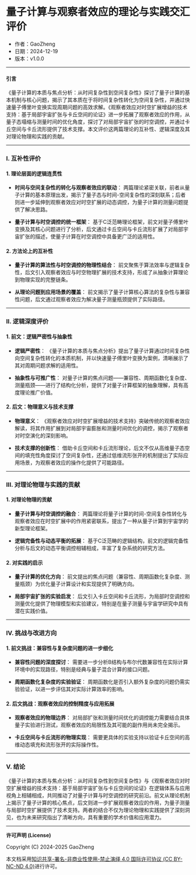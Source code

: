 # **量子计算与观察者效应的理论与实践交汇评价**

- 作者：GaoZheng
- 日期：2024-12-19
- 版本：v1.0.0

---

#### **引言**

《量子计算的本质与焦点分析：从时间复杂性到空间复杂性》探讨了量子计算的基本机制与核心问题，揭示了其本质在于将时间复杂性转化为空间复杂性，并通过快速量子傅里叶变换实现周期问题的高效求解。《观察者效应对时空扩展增益的技术支持：基于局部宇宙扩张与卡丘空间的论证》进一步拓展了观察者效应的作用，从量子态塌缩与测量时间的优化角度，探讨了对局部宇宙扩张的时空调控，并通过卡丘空间与卡丘流形提供了技术支撑。本文评价这两篇理论的互补性、逻辑深度及其对理论物理和实践的贡献。

---

### **I. 互补性评价**

#### **1. 理论层面的逻辑连贯性**
- **时间与空间复杂性的转化与观察者效应的联动**：
  两篇理论紧密关联，前者从量子计算的基本原理出发，揭示了量子态与时间-空间复杂性的深刻联系；后者则进一步延伸到观察者效应对时空扩展的动态调控，为量子计算的测量问题提供了解决思路。

- **量子计算与时空调控的统一框架**：
  基于C泛范畴理论框架，前文对量子傅里叶变换及其核心问题进行了分析，后文通过卡丘空间与卡丘流形扩展了对局部宇宙扩张的描述，使量子计算在时空调控中具备更广泛的适用性。

#### **2. 方法论上的互补性**
- **量子计算的算法性与时空调控的物理性结合**：
  前文聚焦于算法效率与逻辑复杂性，后文引入观察者效应与时空物理扩展的技术支持，形成了从抽象计算理论到物理实现的完整链条。

- **从理论问题到应用场景的覆盖**：
  前文揭示了量子计算核心算法的复杂性与兼容性问题，后文通过观察者效应为解决量子测量瓶颈提供了实际路径。

---

### **II. 逻辑深度评价**

#### **1. 前文：逻辑严密性与抽象性**
- **逻辑严密性**：
  《量子计算的本质与焦点分析》提出了量子计算通过时间复杂性向空间复杂性转化的本质机制，并以快速量子傅里叶变换为案例，清晰展示了其对周期问题求解的适用性。

- **抽象性与可推广性**：
  对量子计算的焦点问题——兼容性、周期函数化复杂度、测量瓶颈——进行了结构化分析，提供了对量子计算框架的抽象理解，具有高度理论推广价值。

#### **2. 后文：物理意义与技术支撑**
- **物理意义**：
  《观察者效应对时空扩展增益的技术支持》突破传统的观察者效应解读，将其作用扩展到对局部宇宙膨胀和测量时间优化的调控，揭示了观察者对时空演化的深刻影响。

- **技术支撑的创新性**：
  借助卡丘空间和卡丘流形理论，后文不仅从高维量子态空间的填充性角度探讨了空间复杂性，还通过低维流形张开的机制提出了实际应用场景，为观察者效应的操作化提供了可能路径。

---

### **III. 对理论物理与实践的贡献**

#### **1. 对理论物理的贡献**
- **量子计算与时空调控的融合**：
  两篇理论将量子计算的时间-空间复杂性转化与观察者效应在时空扩展中的作用紧密联系，提出了一种从量子计算到宇宙学的新型理论框架。

- **逻辑完备性与动态平衡的拓展**：
  基于C泛范畴的逻辑结构，前文的逻辑完备性分析与后文的动态平衡调控相辅相成，丰富了复杂系统的研究方法。

#### **2. 对实践的启示**
- **量子计算的优化方向**：
  前文提出的焦点问题（兼容性、周期函数化复杂度、测量瓶颈）为优化量子计算设计和实现提供了明确方向。

- **局部宇宙扩张的实验启发**：
  后文引入卡丘空间和卡丘流形，为局部时空调控和测量优化提供了物理模型和实验建议，特别是在量子测量与宇宙学研究中具有潜在实践价值。

---

### **IV. 挑战与改进方向**

#### **1. 前文挑战：兼容性与复杂度问题的进一步细化**
- **兼容性问题的深度探讨**：
  需要进一步分析B结构与布尔代数兼容性在实际计算环境中的实现路径，特别是经典与量子混合计算的接口问题。

- **周期函数化复杂度的实验验证**：
  周期函数化是否引入额外复杂度的问题仍需实验验证，以进一步评估其对实际计算效率的影响。

#### **2. 后文挑战：观察者效应的控制精度与应用拓展**
- **观察者效应的物理边界**：
  对局部扩张和测量时间优化的调控能力需要结合具体量子实验进行测试，观察者效应的局限性及其可能的副作用尚未完全揭示。

- **卡丘空间与卡丘流形的物理实现**：
  需要更具体的实验支持以验证卡丘空间的高维动态填充和流形张开的实际操作性。

---

### **V. 结论**

《量子计算的本质与焦点分析：从时间复杂性到空间复杂性》与《观察者效应对时空扩展增益的技术支持：基于局部宇宙扩张与卡丘空间的论证》在逻辑体系与应用视角上相辅相成，共同推动了对量子计算与时空调控的研究前沿。前文从理论机制上揭示了量子计算的核心焦点，后文则进一步扩展观察者效应的作用，为量子测量与局部时空扩展提供了技术支持。两者的结合不仅为理论物理和实践提供了深刻洞见，也为未来研究指出了清晰方向，具有重要的学术价值和应用潜力。

---

**许可声明 (License)**

Copyright (C) 2024-2025 GaoZheng 

本文档采用[知识共享-署名-非商业性使用-禁止演绎 4.0 国际许可协议 (CC BY-NC-ND 4.0)](https://creativecommons.org/licenses/by-nc-nd/4.0/deed.zh-Hans)进行许可。

